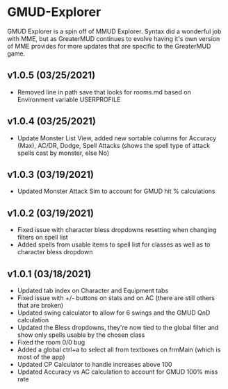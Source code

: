 # GMUD-Explorer  

GMUD Explorer is a spin off of MMUD Explorer.  Syntax did a wonderful job with MME, but as GreaterMUD continues to evolve having it's own version of MME provides for more updates that are specific to the GreaterMUD game.


v1.0.5 (03/25/2021)  
------------------------------------------  
* Removed line in path save that looks for rooms.md based on Environment variable USERPROFILE

v1.0.4 (03/25/2021)  
------------------------------------------  
* Update Monster List View, added new sortable columns for Accuracy (Max), AC/DR, Dodge, Spell Attacks (shows the spell type of attack spells cast by monster, else No)

v1.0.3 (03/19/2021)  
------------------------------------------  
* Updated Monster Attack Sim to account for GMUD hit % calculations

v1.0.2 (03/19/2021)  
------------------------------------------  
* Fixed issue with character bless dropdowns resetting when changing filters on spell list
* Added spells from usable items to spell list for classes as well as to character bless dropdown

v1.0.1 (03/18/2021)  
------------------------------------------  
* Updated tab index on Character and Equipment tabs
* Fixed issue with +/- buttons on stats and on AC (there are still others that are broken)
* Updated swing calculator to allow for 6 swings and the GMUD QnD calculation
* Updated the Bless dropdowns, they're now tied to the global filter and show only spells usable by the chosen class
* Fixed the room 0/0 bug
* Added a global ctrl+a to select all from textboxes on frmMain (which is most of the app)
* Updated CP Calculator to handle increases above 100
* Updated Accuracy vs AC calculation to account for GMUD 100% miss rate

